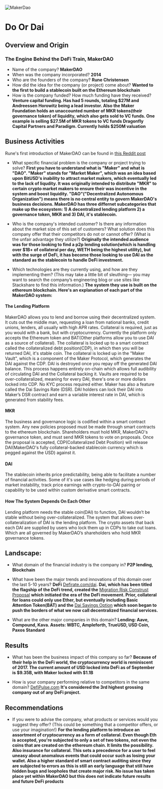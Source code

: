 ![MakerDao](https://miro.medium.com/proxy/1*t716v7cBXEseyVe6-6VySg.jpeg)
# Do Or Dai

## Overview and Origin
### The Engine Behind the DeFi Train, MakerDAO

* Name of the company? **MakerDAO**
* When was the company incorporated? **2014**
* Who are the founders of the company? **Rune Christensen**
* How did the idea for the company (or project) come about? **Wanted to the first to build a stablecoin built on the Ethereum blockchain**
* How is the company funded? How much funding have they received? **Venture capital funding. Has had 5 rounds, totaling $27M and Andreessen Horowitz being a lead investor. Also the Maker Foundation holds an unaccounted number of MKR tokens(their governance token) of liquidity, which also gets sold to VC funds. One example is selling $27.5M of MKR tokens to VC funds Dragonfly Capital Partners and Paradigm. Currently holds $250M valuation**

## Business Activities
Rune's first introduction of MakerDAO can be found in [this Reddit post](https://www.reddit.com/r/ethereum/comments/30f98i/introducing_edollar_the_ultimate_stablecoin_built/)

* What specific financial problem is the company or project trying to solve? **First you have to understand what is "Maker" and what is "DAO". "Maker" stands for "Market Maker", which was an idea based upon BitUSD's inability to attract market makers, which eventually led to the lack of liqudity. It was originally intended to distribute "MKR" to certain crypto market makers to ensure their was incentive in the system and boost liquidity. "DAO"("Decentralized Autonomous Organization") means there is no central entity to govern MakerDAO's business decisions. MakerDAO has three differnet subcategories that make up the ecosystem: 1) A decentralized lending platform 2) a governance token, MKR and 3) DAI, it's stablecoin.**

* Who is the company's intended customer?  Is there any information about the market size of this set of customers?
What solution does this company offer that their competitors do not or cannot offer? (What is the unfair advantage they utilize?) **Originally the intended audience was for those looking to find a p2p lending solution(which is handling over $1B+ of collateral per day, WETH being the highest utility), but with the surge of DeFi, it has become those looking to use DAI as the standard as the stablecoin to handle DeFi investment.**

* Which technologies are they currently using, and how are they implementing them? (This may take a little bit of sleuthing–– you may want to search the company’s engineering blog or use sites like Stackshare to find this information.) **The system they use is built on the ethereum blockchain. Here's an explanation of each part of the MakerDAO system:** 

#### The Lending Platform
MakerDAO allows you to lend and borrow using their decentralized system. It cuts out the middle man, requesting a loan from national banks, credit unions, lenders, all usually with high APR rates. Collateral is required, just as you would with a bank, but with cryptocurrency. Currently the platform only accepts the Ethereum token and BAT(Other platforms allow you to use DAI as a source of collateral). The collateral is locked up to a smart contract called the collateralized debt position(CDP), in which then you will be returned DAI, it's stable coin. The collateral is locked up in the "Maker Vault", which is a component of the Maker Protocol, which generates the DAI against the CDP. DAI is destroyed once you repay off the generated DAI balance. This process happens entirely on-chain which allows full audibility of circulating DAI and the Collateral backing it. Vaults are required to be over-collateralized, meaning for every DAI, there's one or more dollars locked into CDP. No KYC process required either. Maker has also a feature called the Dai Savings Rate (DSR). DAI holders can lock their DAI into Maker’s DSR contract and earn a variable interest rate in DAI, which is generated from stability fees.

#### MKR 
The business and governance logic is codified within a smart contract system. Any new policies proposed must be made through smart contracts to the ethereum blockchain. Shareholders must hold MKR, MakerDAO's governance token, and must send MKR tokens to vote on proposals. Once the proposal is accepted, CDP(Collateralized Debt Position) will release DAI(MakerDAO's fully collateral-backed stablecoin currency which is pegged against the USD) against it.

#### DAI
The stablecoin inherits price predictability, being able to facilitate a number of financial activities. Some of it's use cases like hedging during periods of market instability, track price earnings with crypto-to-DAI pairing or capability to be used within custom derivative smart contracts.


#### How The System Depends On Each Other
Lending platform needs the stable coin(DAI) to function, DAI wouldn’t be stable without being over-collateralized. The system that allows over-collateralization of DAI is the lending platform. The crypto assets that back each DAI are supplied by users who lock them up in CDPs to take out loans. Which are all governed by MakerDAO’s shareholders who hold MKR governance tokens.

## Landscape:

* What domain of the financial industry is the company in? **P2P lending, Blockchain**

* What have been the major trends and innovations of this domain over the last 5-10 years? **DeFi** [Defirate.com/dai](https://defirate.com/dai/). **Dai, which has been titled the flagship of the DeFi trend, created the** [Migration Risk Construst Proposal](https://blog.makerdao.com/governance-poll-migration-risk-construct-proposal/) **which initiated the era of the DeFi movement. Prior, collateral for loans could only use Ether, but eventually including Basic Attention Token(BAT) and the** [Dai Savings Option](https://blog.makerdao.com/an-update-on-the-dai-savings-rate-in-multi-collateral-dai/) **which soon began to push the borders of what we now call decentralized financial services.**

* What are the other major companies in this domain? **Lending: Aave, Compound, Kava. Assets: WBTC, Ampleforth, TrueUSD, USD Coin, Paxos Standard**

## Results

* What has been the business impact of this company so far? **Because of their help in the DeFi world, the cryptocurrency world is reminiscent of 2017. The current amount of USD locked into DeFi as of September is $9.35B, with Maker locked with $1.1B**

* How is your company performing relative to competitors in the same domain? [DefiPulse.com](https://defipulse.com/) **It's considered the 3rd highest grossing company out of any DeFi project.**

## Recommendations

* If you were to advise the company, what products or services would you suggest they offer? (This could be something that a competitor offers, or use your imagination!) **For the lending platform to introduce an assortment of cryptocurrency as a form of collateral. Even though Eth is accepted, you're subjected to only a set of two tokens, not even the coins that are created on the ethereum chain. It limits the possibility. Also insurance for collateral. This sets a precedence for a user to feel uneasy about anomalous events that could occur such as losing your wallet. Also a higher standard of smart contract auditing since they are subjected to errors as this is still an early language that still have hidden bugs and loopholes that create major risk. No issue has taken place yet within MakerDAO but this does not indicate future results and future DeFi products**


